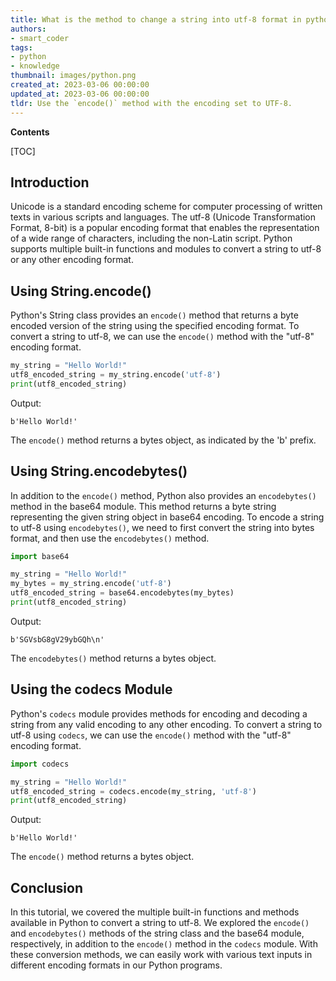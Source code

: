 ```yaml
---
title: What is the method to change a string into utf-8 format in python?
authors:
- smart_coder
tags:
- python
- knowledge
thumbnail: images/python.png
created_at: 2023-03-06 00:00:00
updated_at: 2023-03-06 00:00:00
tldr: Use the `encode()` method with the encoding set to UTF-8.
---
```


**Contents**

[TOC]

## Introduction

Unicode is a standard encoding scheme for computer processing of written texts in various scripts and languages. The utf-8 (Unicode Transformation Format, 8-bit) is a popular encoding format that enables the representation of a wide range of characters, including the non-Latin script. Python supports multiple built-in functions and modules to convert a string to utf-8 or any other encoding format.

## Using String.encode()

Python's String class provides an `encode()` method that returns a byte encoded version of the string using the specified encoding format. To convert a string to utf-8, we can use the `encode()` method with the "utf-8" encoding format.

```python
my_string = "Hello World!"
utf8_encoded_string = my_string.encode('utf-8')
print(utf8_encoded_string)
```

Output:
```
b'Hello World!'
```

The `encode()` method returns a bytes object, as indicated by the 'b' prefix.

## Using String.encodebytes()

In addition to the `encode()` method, Python also provides an `encodebytes()` method in the base64 module. This method returns a byte string representing the given string object in base64 encoding. To encode a string to utf-8 using `encodebytes()`, we need to first convert the string into bytes format, and then use the `encodebytes()` method.

```python
import base64

my_string = "Hello World!"
my_bytes = my_string.encode('utf-8')
utf8_encoded_string = base64.encodebytes(my_bytes)
print(utf8_encoded_string)
```

Output:
```
b'SGVsbG8gV29ybGQh\n'
```

The `encodebytes()` method returns a bytes object.

## Using the codecs Module

Python's `codecs` module provides methods for encoding and decoding a string from any valid encoding to any other encoding. To convert a string to utf-8 using `codecs`, we can use the `encode()` method with the "utf-8" encoding format.

```python
import codecs

my_string = "Hello World!"
utf8_encoded_string = codecs.encode(my_string, 'utf-8')
print(utf8_encoded_string)
```

Output:
```
b'Hello World!'
```

The `encode()` method returns a bytes object.

## Conclusion

In this tutorial, we covered the multiple built-in functions and methods available in Python to convert a string to utf-8. We explored the `encode()` and `encodebytes()` methods of the string class and the base64 module, respectively, in addition to the `encode()` method in the `codecs` module. With these conversion methods, we can easily work with various text inputs in different encoding formats in our Python programs.
